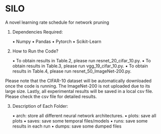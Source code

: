# SILO
A novel learning rate schedule for network pruning


1. Dependencies  Required:

	▪	Numpy
	▪	Pandas
	▪	Pytorch
	▪	Scikit-Learn

2. How to Run the Code?

	▪	To obtain results in Table.2, please run resnet_20_cifar_10.py. 
	▪	To obtain results in Table.3, please run vgg_19_cifar_10.py. 
	▪	To obtain results in Table.4, please run resnet_50_ImageNet-200.py. 

Please note that the CIFAR-10 dataset will be automatically downloaded once the code is running. The ImageNet-200 is not uploaded due to its large size. Lastly, all experimental results will be saved in a local csv file. Please check the csv file for detailed results. 

3. Description of Each Folder:

	▪	arch: store all different neural network architectures.
	▪	plots: save all plots
	▪	saves: save some temporal files/models
	▪	runs: save some results in each run
	▪	dumps: save some dumped files
